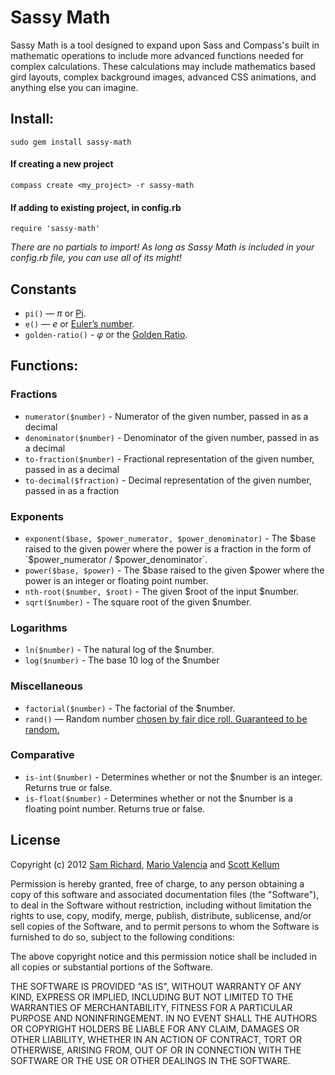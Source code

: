 # Sassy Math

Sassy Math is a tool designed to expand upon Sass and Compass's built in mathematic operations to include more advanced functions needed for complex calculations. These calculations may include mathematics based gird layouts, complex background images, advanced CSS animations, and anything else you can imagine.

## Install:

`sudo gem install sassy-math`

#### If creating a new project
`compass create <my_project> -r sassy-math`

#### If adding to existing project, in config.rb
`require 'sassy-math'`

*There are no partials to import! As long as Sassy Math is included in your config.rb file, you can use all of its might!*

## Constants

* `pi()` — _π_ or [Pi](http://en.wikipedia.org/wiki/Pi).
* `e()` — _e_ or [Euler’s number](http://en.wikipedia.org/wiki/E_(mathematical_constant)).
* `golden-ratio()` - _φ_ or the [Golden Ratio](http://en.wikipedia.org/wiki/Golden_ratio).

## Functions:

### Fractions
* `numerator($number)` - Numerator of the given number, passed in as a decimal
* `denominator($number)` - Denominator of the given number, passed in as a decimal
* `to-fraction($number)` - Fractional representation of the given number, passed in as a decimal
* `to-decimal($fraction)` - Decimal representation of the given number, passed in as a fraction

### Exponents
* `exponent($base, $power_numerator, $power_denominator)` - The $base raised to the given power where the power is a fraction in the form of `$power_numerator / $power_denominator`.
* `power($base, $power)` - The $base raised to the given $power where the power is an integer or floating point number.
* `nth-root($number, $root)` - The given $root of the input $number.
* `sqrt($number)` - The square root of the given $number.

### Logarithms
* `ln($number)` - The natural log of the $number.
* `log($number)` - The base 10 log of the $number

### Miscellaneous
* `factorial($number)` - The factorial of the $number.
* `rand()` — Random number [chosen by fair dice roll. Guaranteed to be random.](http://xkcd.com/221/)

### Comparative
* `is-int($number)` - Determines whether or not the $number is an integer. Returns true or false.
* `is-float($number)` - Determines whether or not the $number is a floating point number. Returns true or false.


## License

Copyright (c) 2012 [Sam Richard](https://github.com/Snugug), [Mario Valencia](https://github.com/sultancillo) and [Scott Kellum](https://github.com/scottkellum)

Permission is hereby granted, free of charge, to any person obtaining a copy of this software and associated documentation files (the "Software"), to deal in the Software without restriction, including without limitation the rights to use, copy, modify, merge, publish, distribute, sublicense, and/or sell copies of the Software, and to permit persons to whom the Software is furnished to do so, subject to the following conditions:

The above copyright notice and this permission notice shall be included in all copies or substantial portions of the Software.

THE SOFTWARE IS PROVIDED "AS IS", WITHOUT WARRANTY OF ANY KIND, EXPRESS OR IMPLIED, INCLUDING BUT NOT LIMITED TO THE WARRANTIES OF MERCHANTABILITY, FITNESS FOR A PARTICULAR PURPOSE AND NONINFRINGEMENT. IN NO EVENT SHALL THE AUTHORS OR COPYRIGHT HOLDERS BE LIABLE FOR ANY CLAIM, DAMAGES OR OTHER LIABILITY, WHETHER IN AN ACTION OF CONTRACT, TORT OR OTHERWISE, ARISING FROM, OUT OF OR IN CONNECTION WITH THE SOFTWARE OR THE USE OR OTHER DEALINGS IN THE SOFTWARE. 